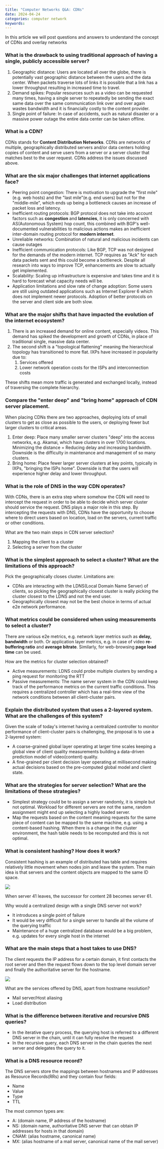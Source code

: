```yaml
---
title: "Computer Networks Q&A: CDNs"
date: 2024-04-24
categories: computer network
keywords: 
---
```


In this article we will post questions and answers to understand the concept of CDNs and overlay networks

### What is the drawback to using traditional approach of having a single, publicly accessible server?

1. Geographic distance: Users are located all over the globe, there is potentially vast geographic distance between the users and the data center. When packets traverse lots of links it is possible that a link has a lower throughput resulting in increased time to travel.
2. Demand spikes: Popular resources such as a video can be requested many times, having a single server to repeatedly be sending the exact same data over the same communication link over and over again wastes bandwidth and it is financially costly to the content provider.
3. Single point of failure: In case of accidents, such as natural disaster or a massive power outage the entire data center can be taken offline.

### What is a CDN?

CDNs stands for **Content Distribution Networks**. CDNs are networks of multiple, geographically distributed servers and/or data centers holding copies of content and serve users from a server or a server cluster that matches best to the user request. CDNs address the issues discussed above.

### What are the six major challenges that internet applications face?

- Peering point congestion: There is motivation to upgrade the "first mile"(e.g. web hosts) and the "last mile"(e.g. end users) but not for the "middle-mile", which ends up being a bottleneck causes an increase of packet loss and latency.
- Inefficient routing protocols: BGP protocol does not take into account factors such as **congestion** and **latencies**, it is only concerned with AS(Autonomous System) hop count, this combined with BGP's well-documented vulnerabilities to malicious actions makes an inefficient inter-domain routing protocol for **modern internet**.
- Unreliable networks: Combination of natural and malicious incidents can cause outages
- Inefficient communication protocols: Like BGP, TCP was not designed for the demands of the modern internet. TCP requires as "Ack" for each data packets sent and this could become a bottleneck. Despite all research into ways to improve TCP, enhancements are slow to actually get implemented.
- Scalability: Scaling up infrastructure is expensive and takes time and it is hard to forecast what capacity needs will be.
- Application limitations and slow rate of change adoption: Some users are still using outdated applications such as Internet Explorer 6 which does not implement newer protocols. Adoption of better protocols on the server and client side are both slow.

### What are the major shifts that have impacted the evolution of the internet ecosystem?

1. There is an increased demand for online content, especially videos. This demand has spiked the development and growth of CDNs, in place of traditional single, massive data center.
2. The second shift is a "topological flattening" meaning the hierarchical topology has transitioned to more flat. IXPs have increased in popularity due to:
    1. Services offered
    2. Lower network operation costs for the ISPs and interconnection costs

These shifts mean more traffic is generated and exchanged locally, instead of traversing the complete hierarchy.

### Compare the "enter deep" and "bring home" approach of CDN server placement.

When placing CDNs there are two approaches, deploying lots of small clusters to get as close as possible to the users, or deploying fewer but larger clusters to critical areas.

1. Enter deep: Place many smaller server clusters "deep" into the access networks, e.g. Akamai, which have clusters in over 1700 locations. Minimizing the distance = Reducing delay and increasing bandwidth. Downside is the difficulty in maintenance and management of so many clusters.
2. Bring home: Place fewer larger server clusters at key points, typically in IXPs, "bringing the ISPs home". Downside is that the users will experience higher delay and lower throughput.

### What is the role of DNS in the way CDN operates?

With CDNs, there is an extra step where somehow the CDN will need to intercept the request in order to be able to decide which server cluster should service the request. DNS plays a major role in this step. By intercepting the requests with DNS, CDNs have the opportunity to choose where to direct users based on location, load on the servers, current traffic or other conditions.

What are the two main steps in CDN server selection?

1. Mapping the client to a cluster
2. Selecting a server from the cluster

### What is the simplest approach to select a cluster? What are the limitations of this approach?

Pick the geographically closes cluster. Limitations are:

- CDNs are interacting with the LDNS(Local Domain Name Server) of clients, so picking the geographically closest cluster is really picking the cluster closest to the LDNS and not the end user.
- Geographically closest may not be the best choice in terms of actual e2e network performance.

### What metrics could be considered when using measurements to select a cluster?

There are various e2e metrics, e.g. network layer metrics such as **delay, bandwidth** or both. Or application layer metrics, e.g. in case of video **re-buffering ratio** and **average bitrate**. Similarly, for web-browsing **page load time** can be used.

How are the metrics for cluster selection obtained?

- Active measurements: LDNS could probe multiple clusters by sending a ping request for monitoring the RTT
- Passive measurements: The name server system in the CDN could keep track of the performance metrics on the current traffic conditions. This requires a centralized controller which has a real-time view of the network conditions between all client-cluster pairs.

### Explain the distributed system that uses a 2-layered system. What are the challenges of this system?

Given the scale of today's internet having a centralized controller to monitor performance of client-cluster pairs is challenging, the proposal is to use a 2-layered system:

- A coarse-grained global layer operating at larger time scales keeping a global view of client quality measurements building a data-driven prediction model of video(content) quality.
- A fine-grained per client decision layer operating at millisecond making actual decisions based on the pre-computed global model and client state.

### What are the strategies for server selection? What are the limitations of these strategies?

- Simplest strategy could be to assign a server randomly, it is simple but not optimal. Workload for different servers are not the same, random assignment might end up selecting a highly loaded server.
- Map the requests based on the content meaning requests for the same piece of content can be mapped to the same machine, e.g. using a content-based hashing. When there is a change in the cluster environment, the hash table needs to be recomputed and this is not optimal.

### What is consistent hashing? How does it work?

Consistent hashing is an example of distributed has table and requires relatively little movement when nodes join and leave the system. The main idea is that servers and the content objects are mapped to the same ID space.

![](posts/computer-networks-qa-cdns/images/1.png)

When server 41 leaves, the successor for content 28 becomes server 61.

Why would a centralized design with a single DNS server not work?

- It introduces a single point of failure
- It would be very difficult for a single server to handle all the volume of the querying traffic
- Maintenance of a huge centralized database would be a big problem, e.g. updates for every single host in the internet

### What are the main steps that a host takes to use DNS?

The client requests the IP address for a certain domain, it first contacts the root server and then the request flows down to the top level domain server and finally the authoritative server for the hostname.

![](images/2.png)

What are the services offered by DNS, apart from hostname resolution?

- Mail server/Host aliasing
- Load distribution

### What is the difference between iterative and recursive DNS queries?

- In the iterative query process, the querying host is referred to a different DNS server in the chain, until it can fully resolve the request
- In the recursive query, each DNS server in the chain queries the next server and delegates the query to it.

### What is a DNS resource record?

The DNS servers store the mappings between hostnames and IP addresses as Resource Records(RRs) and they contain four fields:

- Name
- Value
- Type
- TTL

The most common types are:

- A: (domain name, IP address of the hostname)
- NS: (domain name, authoritative DNS server that can obtain IP addresses for hosts in that domain)
- CNAM: (alias hostname, canonical name)
- MX: (alias hostname of a mail server, canonical name of the mail server)